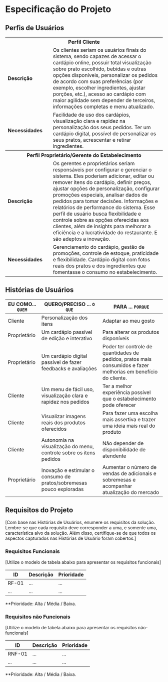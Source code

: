 # Especificação do Projeto

## Perfis de Usuários


<table>
<tbody>
<tr align=center>
<th colspan="2">Perfil Cliente </th>
</tr>
<tr>
<td width="150px"><b>Descrição</b></td>
<td width="600px"> Os clientes seriam os usuários finais do sistema, sendo capazes de acessar o cardápio online, possuir total visualização sobre prato escolhido, bebidas e outras opções disponíveis, personalizar os pedidos de acordo com suas preferências (por exemplo, escolher ingredientes, ajustar porções, etc.), acesso ao cardápio com maior agilidade sem depender de terceiros, informações completas e menu atualizado.  </td>
</tr>
<tr>
<td><b>Necessidades</b></td>
<td> Facilidade de uso dos cardápios, visualização clara e rapidez na personalização dos seus pedidos. Ter um cardápio digital, possível de personalizar os seus pratos, acrescentar e retirar ingredientes. </td>
</tr>
<p></p>
<p></p>
<tr align=center>
<th colspan="2">Perfil Proprietário/Gerente do Estabelecimento </th>
</tr>
<tr>
<td width="150px"><b>Descrição</b></td>
<td width="600px"> Os gerentes e proprietários seriam responsáveis por configurar e gerenciar o sistema. Eles poderiam adicionar, editar ou remover itens do cardápio, definir preços, ajustar opções de personalização, configurar promoções especiais, analisar dados de pedidos para tomar decisões. Informações e relatórios de performance do sistema. Esse perfil de usuário busca flexibilidade e controle sobre as opções oferecidas aos clientes, além de insights para melhorar a eficiência e a lucratividade do restaurante. E são adeptos a inovação.  </td>
</tr>
<tr>
<td><b>Necessidades</b></td>
<td> Gerenciamento do cardápio, gestão de promoções, controle de estoque, praticidade e flexibilidade. Cardápio digital com fotos reais dos pratos e dos ingredientes que fomentasse o consumo no estabelecimento. </td>
</tr>
  
</tbody>
</table>


## Histórias de Usuários


|EU COMO... `QUEM`   | QUERO/PRECISO ... `O QUE` |PARA ... `PORQUE`                 |
|--------------------|---------------------------|----------------------------------|
| Cliente            | Personalização dos itens|Adaptar ao meu gosto|
| Proprietário       | Um cardápio passível de edição e interativo|Para alterar os produtos disponíveis|
| Proprietário       |Um cardápio digital passível de fazer feedbacks e avaliações|Poder ter controle de quantidades de pedidos, pratos mais consumidos e fazer melhorias em benefício do cliente.                        |
| Cliente            |Um menu de fácil uso, visualização clara e rapidez nos pedidos|Ter a melhor experiência possível que o estabelecimento pode oferecer|
| Cliente|Visualizar imagens reais dos produtos oferecidos| Para fazer uma escolha mais assertiva e trazer uma ideia mais real do produto|
| Cliente|Autonomia na visualização do menu, controle sobre os itens pedidos|Não depender de disponibilidade de atendente|
| Proprietário       |Inovação e estimular o consumo de pratos/sobremesas pouco exploradas|Aumentar o número de vendas de adicionais e sobremesas e acompanhar atualização do mercado|


## Requisitos do Projeto

[Com base nas Histórias de Usuários, enumere os requisitos da solução. Lembre-se que cada requisito deve corresponder a uma, e somente uma, característica alvo da solução. Além disso, certifique-se de que todos os aspectos capturados nas Histórias de Usuário foram cobertos.]

### Requisitos Funcionais

[Utilize o modelo de tabela abaixo para apresentar os requisitos funcionais]

|ID    | Descrição                | Prioridade |
|-------|---------------------------------|----|
| RF-01 |  ...                    | ...   | 
|  ...  |  ...                    | ...   |

**Prioridade: Alta / Média / Baixa. 

### Requisitos não Funcionais

[Utilize o modelo de tabela abaixo para apresentar os requisitos não-funcionais]

|ID      | Descrição               |Prioridade |
|--------|-------------------------|----|
| RNF-01 |  ...                    | ...   | 
| ...    |  ...                    | ...   | 

**Prioridade: Alta / Média / Baixa. 

